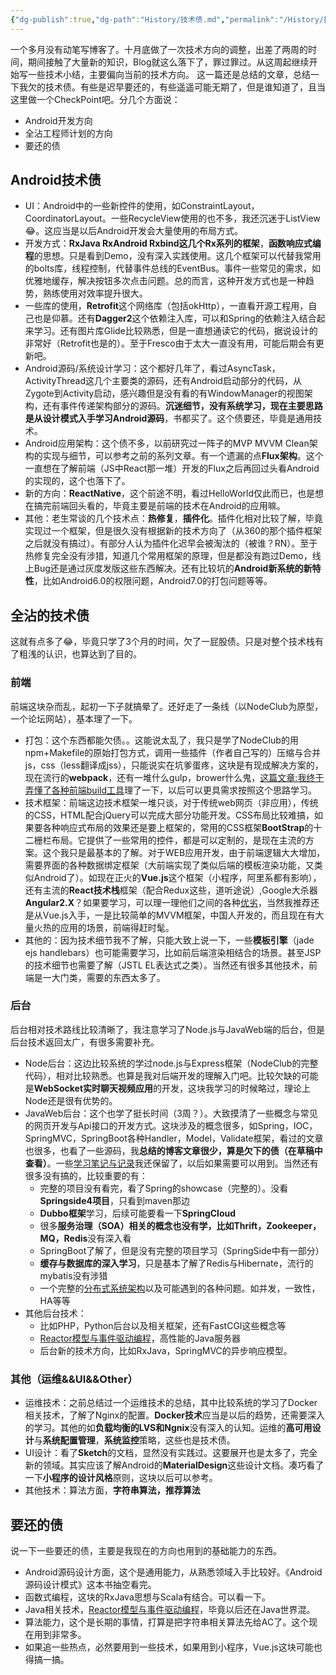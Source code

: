 ```yaml
---
{"dg-publish":true,"dg-path":"History/技术债.md","permalink":"/History/技术债/","title":"技术债","tags":["技术","Guide"],"created":"2024-12-11T18:09:35.728+08:00","updated":"2024-12-11T18:09:35.728+08:00"}
---
```




一个多月没有动笔写博客了。十月底做了一次技术方向的调整，出差了两周的时间，期间接触了大量新的知识，Blog就这么落下了，罪过罪过。从这周起继续开始写一些技术小结，主要偏向当前的技术方向。
这一篇还是总结的文章，总结一下我欠的技术债。有些是迟早要还的，有些遥遥可能无期了，但是谁知道了，且当这里做一个CheckPoint吧。分几个方面说：

* Android开发方向
* 全沾工程师计划的方向
* 要还的债

## Android技术债

* UI：Android中的一些新控件的使用，如ConstraintLayout，CoordinatorLayout。一些RecycleView使用的也不多，我还沉迷于ListView😂。这应当是以后Android开发会大量使用的布局方式。
* 开发方式：**RxJava RxAndroid Rxbind这几个Rx系列的框架**，**函数响应式编程**的思想。只是看到Demo，没有深入实践使用。这几个框架可以代替我常用的bolts库，线程控制，代替事件总线的EventBus。事件一些常见的需求，如优雅地缓存，解决按钮多次点击问题。总的而言，这种开发方式也是一种趋势，熟练使用对效率提升很大。
* 一些库的使用，**Retrofit**这个网络库（包括okHttp），一直看开源工程用，自己也是仰慕。还有**Dagger2**这个依赖注入库，可以和Spring的依赖注入结合起来学习。还有图片库Glide比较熟悉，但是一直想通读它的代码，据说设计的非常好（Retrofit也是的）。至于Fresco由于太大一直没有用，可能后期会有更新吧。
* Android源码/系统设计学习：这个都好几年了，看过AsyncTask，ActivityThread这几个主要类的源码，还有Android启动部分的代码，从Zygote到Activity启动，感兴趣但是没有看的有WindowManager的视图架构，还有事件传递架构部分的源码。**沉迷细节，没有系统学习，现在主要思路是从设计模式入手学习Android源码**，书都买了。这个债要还，毕竟是通用技术。
* Android应用架构：这个债不多，以前研究过一阵子的MVP MVVM Clean架构的实现与细节，可以参考之前的系列文章。有一个遗漏的点**Flux架构**。这个一直想在了解前端（JS中React那一堆）开发的Flux之后再回过头看Android的实现的，这个也落下了。
* 新的方向：**ReactNative**，这个前途不明，看过HelloWorld仅此而已，也是想在搞完前端回头看的，毕竟主要是前端的技术在Android的应用嘛。
* 其他：老生常谈的几个技术点：**热修复**，**插件化**。插件化相对比较了解，毕竟实现过一个框架，但是很久没有根据新的技术方向了（从360的那个插件框架之后就没有搞过）。有部分人认为插件化迟早会被淘汰的（被谁？RN）。至于热修复完全没有涉猎，知道几个常用框架的原理，但是都没有跑过Demo，线上Bug还是通过灰度发版这些东西解决。还有比较坑的**Android新系统的新特性**，比如Android6.0的权限问题，Android7.0的打包问题等等。

## 全沾的技术债

这就有点多了😂，毕竟只学了3个月的时间，欠了一屁股债。只是对整个技术栈有了粗浅的认识，也算达到了目的。

### 前端

前端这块杂而乱，起初一下子就搞晕了。还好走了一条线（以NodeClub为原型，一个论坛网站），基本理了一下。

* 打包：这个东西都能欠债。。这能说太乱了，我只是学了NodeClub的用npm+Makefile的原始打包方式，调用一些插件（作者自己写的）压缩与合并js，css（less翻译成jss），只能说实在坑爹蛋疼，这块是有现成解决方案的，现在流行的**webpack**，还有一堆什么gulp，brower什么鬼，[这篇文章:我终于弄懂了各种前端build工具](https://www.sdk.cn/news/5412?hmsr=toutiao.io&utm_medium=toutiao.io&utm_source=toutiao.io)理了一下，以后可以更具需求按照这个思路学习。
* 技术框架：前端这边技术框架一堆只谈，对于传统web网页（非应用），传统的CSS，HTML配合jQuery可以完成大部分功能开发。CSS布局比较难搞，如果要各种响应式布局的效果还是要上框架的，常用的CSS框架**BootStrap**的十二栅栏布局。它提供了一些常用的控件，都是可以定制的，是现在主流的方案。这个我只是最基本的了解。对于WEB应用开发，由于前端逻辑大大增加，需要界面的各种数据绑定框架（大前端实现了类似后端的模板渲染功能，又类似Android了）。如现在正火的**Vue.js**这个框架（小程序，阿里系都有影响），还有主流的**React技术栈**框架（配合Redux这些，道听途说）,Google大杀器**Angular2.X**？如果要学习，可以理一理他们之间的各种[优劣](https://www.zhihu.com/question/39943474)，当然我推荐还是从Vue.js入手，一是比较简单的MVVM框架，中国人开发的，而且现在有大量火热的应用的场景，前端得赶时髦。
* 其他的：因为技术细节我不了解，只能大致上说一下，一些**模板引擎**（jade ejs handlebars）也可能需要学习，比如前后端渲染相结合的场景。甚至JSP的技术细节也需要了解（JSTL EL表达式之类）。当然还有很多其他技术，前端是一大门类，需要的东西太多了。

### 后台

后台相对技术路线比较清晰了，我注意学习了Node.js与JavaWeb端的后台，但是后台技术返回太广，有很多需要补充。

* Node后台：这边比较系统的学过node.js与Express框架（NodeClub的完整代码），相对比较熟悉。也算是我对后端开发的理解入门吧。比较欠缺的可能是**WebSocket实时聊天视频应用**的开发，这块我学习的时候略过，理论上Node还是很有优势的。
* JavaWeb后台：这个也学了挺长时间（3周？）。大致摸清了一些概念与常见的网页开发与Api接口的开发方式。这块涉及的概念很多，如Spring，IOC，SpringMVC，SpringBoot各种Handler，Model，Validate框架，看过的文章也很多，也看了一些源码，我**总结的博客文章很少，算是欠下的债（在草稿中查看）**。一些[学习笔记与记录](/files/Web后端与运维（全栈突破）.qvnotebook.zip)我还保留了，以后如果需要可以用到。当然还有很多没有搞的，比较重要的有：
  * 完整的项目没有看完，看了Spring的showcase（完整的）。没看**Springside4项目**，只看到maven那边
  * **Dubbo框架**学习，后续可能要看一下**SpringCloud**
  * 很多**服务治理（SOA）**相关的概念也没有学，比如**Thrift，Zookeeper，MQ，Redis**没有深入看
  * SpringBoot了解了，但是没有完整的项目学习（SpringSide中有一部分）
  * **缓存与数据库的深入学习**，只是基本了解了Redis与Hibernate，流行的mybatis没有涉猎
  * 一个完整的[分布式系统架构](http://wetest.qq.com/lab/view/203.html?from=content_toutiao&hmsr=toutiao.io&utm_medium=toutiao.io&utm_source=toutiao.io)以及可能遇到的各种问题。如并发，一致性，HA等等
* 其他后台技术：
  * 比如PHP，Python后台以及相关框架，还有FastCGI这些概念等
  * [Reactor模型与事件驱动编程](http://www.slideshare.net/banq/ss-21863601)，高性能的Java服务器
  * 后台新的技术方向，比如RxJava，SpringMVC的异步响应模型。


### 其他（运维&&UI&&Other）

* 运维技术：之前总结过一个运维技术的总结，其中比较系统的学习了Docker相关技术，了解了Nginx的配置。**Docker技术**应当是以后的趋势，还需要深入的学习。其他的如**负载均衡的LVS和Ngnix**没有深入的认知。运维的**高可用设计**与**系统配置管理**，**系统监控**策略，这些也是技术债。
* UI设计：看了**Sketch**的文档，显然没有实践过。这要展开也是太多了，完全新的领域。其实应该了解Android的**MaterialDesign**这些设计文档。凑巧看了一下**小程序的设计风格**原则，这块以后可以参考。
* 其他技术：算法方面，**字符串算法，推荐算法**

## 要还的债

说一下一些要还的债，主要是我现在的方向也用到的基础能力的东西。

* Android源码设计方面，这个是通用能力，从熟悉领域入手比较好。《Android源码设计模式》这本书抽空看完。
* 函数式编程，这块的RxJava思想与Scala有结合。可以看一下。
* Java相关技术，[Reactor模型与事件驱动编程](http://www.slideshare.net/banq/ss-21863601)，毕竟以后还在Java世界混。
* 算法能力，这个是长期的事情，打算是把字符串相关算法先给AC了。这个现在用到非常多。
* 如果追一些热点，必然要用到一些技术，如果用到小程序，Vue.js这块可能也得搞一搞。

